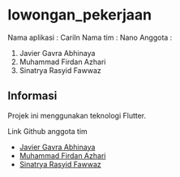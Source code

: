 # lowongan_pekerjaan

Nama aplikasi : CariIn
Nama tim : Nano
Anggota :
1. Javier Gavra Abhinaya
2. Muhammad Firdan Azhari
3. Sinatrya Rasyid Fawwaz

## Informasi

Projek ini menggunakan teknologi Flutter.

Link Github anggota tim
- [Javier Gavra Abhinaya](https://github.com/JavierGavra)
- [Muhammad Firdan Azhari](https://github.com/FirdanAz)
- [Sinatrya Rasyid Fawwaz](https://github.com/BijiTapir)
